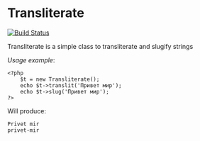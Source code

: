 Transliterate
=============

[![Build Status](https://travis-ci.org/mac2000/Transliterate.png?branch=master)](https://travis-ci.org/mac2000/Transliterate)

Transliterate is a simple class to transliterate and slugify strings

*Usage example*:

	<?php
		$t = new Transliterate();
		echo $t->translit('Привет мир');
		echo $t->slug('Привет мир');
	?>

Will produce:

	Privet mir
	privet-mir
